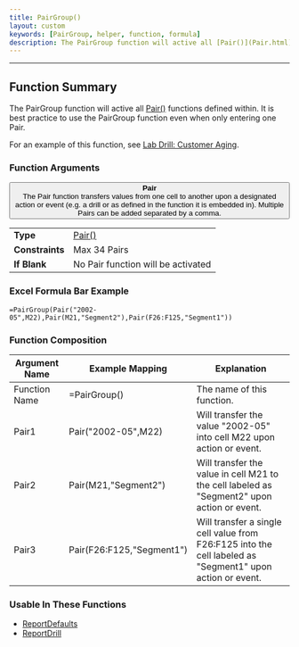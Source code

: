```yaml
---
title: PairGroup()
layout: custom
keywords: [PairGroup, helper, function, formula]
description: The PairGroup function will active all [Pair()](Pair.html) functions defined within.
---
```

* * *

##  Function Summary

The PairGroup function will active all [Pair()](Pair.html) functions defined within. It is best practice to use the PairGroup function even when only entering one Pair.

For an example of this function, see [Lab Drill: Customer Aging](/wGetStarted/L-Drill-CustomerAging.html).

###  Function Arguments

<button class="collapsible-parameter">**Pair**<br>The Pair function transfers values from one cell to another upon a designated action or event (e.g. a drill or as defined in the function it is embedded in). Multiple Pairs can be added separated by a comma.</button>
<div markdown="1" class="panel-parameter">
<table>
  <tbody>
    <tr>
		<td class="pph"><b>Type</b></td>
		<td><a href="https://docs.gointerject.com/wIndex/Pair.html">Pair()</a></td>
    </tr>
    <tr>
		<td class="pph"><b>Constraints</b></td>
		<td>Max 34 Pairs</td>
    </tr>
    <tr>
		<td class="pph"><b>If Blank</b></td>
		<td>No Pair function will be activated</td>
    </tr>
  </tbody>
</table>
</div>

###  Excel Formula Bar Example

```Excel
=PairGroup(Pair("2002-05",M22),Pair(M21,"Segment2"),Pair(F26:F125,"Segment1"))
```

###  Function Composition

| Argument Name  |  Example Mapping  |  Explanation   |  
|------|------|------|
|  Function Name  |  =PairGroup()  |  The name of this function.  |  
|  Pair1  |  Pair("2002-05",M22)  |  Will transfer the value "2002-05" into cell M22 upon action or event.  |  
|  Pair2  |  Pair(M21,"Segment2")  |  Will transfer the value in cell M21 to the cell labeled as "Segment2" upon action or event.  |  
|  Pair3  |  Pair(F26:F125,"Segment1")  |  Will transfer a single cell value from F26:F125 into the cell labeled as "Segment1" upon action or event.  |  

###  Usable In These Functions

* [ReportDefaults](ReportDefaults.html)
* [ReportDrill](ReportDrill.html)
